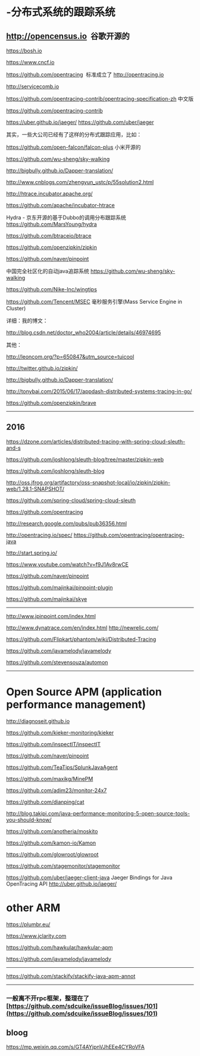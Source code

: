 # -分布式系统的跟踪系统 

**http://opencensus.io**  谷歌开源的
-------

https://bosh.io

https://www.cncf.io

https://github.com/opentracing  标准成立了
http://opentracing.io

http://servicecomb.io


https://github.com/opentracing-contrib/opentracing-specification-zh 中文版


https://github.com/opentracing-contrib


https://uber.github.io/jaeger/
https://github.com/uber/jaeger



其实，一些大公司已经有了这样的分布式跟踪应用，比如：

https://github.com/open-falcon/falcon-plus  小米开源的

https://github.com/wu-sheng/sky-walking


http://bigbully.github.io/Dapper-translation/
 
http://www.cnblogs.com/zhengyun_ustc/p/55solution2.html

http://htrace.incubator.apache.org/

https://github.com/apache/incubator-htrace


Hydra - 京东开源的基于Dubbo的调用分布跟踪系统
https://github.com/MarsYoung/hydra

https://github.com/btraceio/btrace


https://github.com/openzipkin/zipkin


https://github.com/naver/pinpoint

中国完全社区化的自动java追踪系统
https://github.com/wu-sheng/sky-walking

https://github.com/Nike-Inc/wingtips


https://github.com/Tencent/MSEC  毫秒服务引擎(Mass Service Engine in Cluster)

详细：我的博文：

http://blog.csdn.net/doctor_who2004/article/details/46974695


其他：

http://leoncom.org/?p=650847&utm_source=tuicool

http://twitter.github.io/zipkin/

http://bigbully.github.io/Dapper-translation/


http://tonybai.com/2015/06/17/appdash-distributed-systems-tracing-in-go/

https://github.com/openzipkin/brave

______________
## 2016
https://dzone.com/articles/distributed-tracing-with-spring-cloud-sleuth-and-s

https://github.com/joshlong/sleuth-blog/tree/master/zipkin-web

https://github.com/joshlong/sleuth-blog

http://oss.jfrog.org/artifactory/oss-snapshot-local/io/zipkin/zipkin-web/1.28.1-SNAPSHOT/

https://github.com/spring-cloud/spring-cloud-sleuth

https://github.com/opentracing

http://research.google.com/pubs/pub36356.html

http://opentracing.io/spec/
https://github.com/opentracing/opentracing-java


http://start.spring.io/

https://www.youtube.com/watch?v=f9J1Av8rwCE

https://github.com/naver/pinpoint  

https://github.com/majinkai/pinpoint-plugin


https://github.com/majinkai/skye

___________
http://www.jpinpoint.com/index.html

http://www.dynatrace.com/en/index.html
http://newrelic.com/


https://github.com/Flipkart/phantom/wiki/Distributed-Tracing

https://github.com/javamelody/javamelody

https://github.com/stevensouza/automon


___________
# Open Source APM (application performance management)

http://diagnoseit.github.io

https://github.com/kieker-monitoring/kieker


https://github.com/inspectIT/inspectIT

https://github.com/naver/pinpoint

https://github.com/TeaTips/SplunkJavaAgent

https://github.com/maxikg/MinePM

https://github.com/adim23/monitor-24x7

https://github.com/dianping/cat

http://blog.takipi.com/java-performance-monitoring-5-open-source-tools-you-should-know/

https://github.com/anotheria/moskito

https://github.com/kamon-io/Kamon

https://github.com/glowroot/glowroot

https://github.com/stagemonitor/stagemonitor


https://github.com/uber/jaeger-client-java   Jaeger Bindings for Java OpenTracing API http://uber.github.io/jaeger/

# other ARM

https://plumbr.eu/

https://www.jclarity.com


https://github.com/hawkular/hawkular-apm

https://github.com/javamelody/javamelody



------------------
https://github.com/stackify/stackify-java-apm-annot

------------------------
### 一般离不开rpc框架，整理在了[https://github.com/sdcuike/issueBlog/issues/101](https://github.com/sdcuike/issueBlog/issues/101)

## bloog
https://mp.weixin.qq.com/s/GT4AYjpnVJhEEe4CYRoVFA

